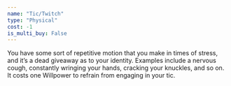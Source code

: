 ```yaml
---
name: "Tic/Twitch"
type: "Physical"
cost: -1
is_multi_buy: False
---
```


You have some sort of repetitive motion that you make in times of stress, and it’s a dead giveaway as to your identity. Examples include a nervous cough, constantly wringing your hands, cracking your knuckles, and so on. It costs one Willpower to refrain from engaging in your tic.
